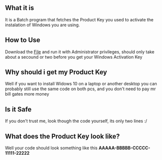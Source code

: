 ## **What it is**
It is a Batch program that fetches the Product Key you used to activate the instalation of Windows you are using.

## **How to Use**
Download the [File](https://github.com/OlaYZen/Windows-Activation-Key-Grabber/releases/download/Windows/WindowsActivationKeysGrabber.bat) and run it with Administrator privileges, should only take about a secound or two before you get your Windows Activation Key

## **Why should i get my Product Key**
Well if you want to install Widows 10 on a laptop or another desktop you can probably still use the same code on both pcs, and you don't need to pay mr bill gates more money

## **Is it Safe**
If you don't trust me, look though the code yourself, its only two lines :/

## **What does the Product Key look like?**
Well your code should look something like this **AAAAA-BBBBB-CCCCC-11111-22222**
